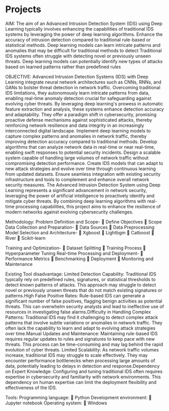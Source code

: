 # Projects

AIM:
The aim of an Advanced Intrusion Detection System (IDS) using Deep Learning typically involves enhancing the capabilities of traditional IDS systems by leveraging the power of deep learning algorithms. Enhance the accuracy of intrusion detection compared to traditional rule-based or statistical methods. Deep learning models can learn intricate patterns and anomalies that may be difficult for traditional methods to detect Traditional IDS systems often struggle with detecting novel or previously unseen threats. Deep learning models can potentially identify new types of attacks based on learned patterns rather than predefined rules


OBJECTIVE:
Advanced Intrusion Detection Systems (IDS) with Deep Learning integrate neural network architectures such as CNNs, RNNs, and GANs to bolster threat detection in network traffic. Overcoming traditional IDS limitations, they autonomously learn intricate patterns from data, enabling real-time anomaly detection crucial for safeguarding against evolving cyber threats. By leveraging deep learning's prowess in automatic feature extraction and analysis, these systems enhance detection accuracy and adaptability. They offer a paradigm shift in cybersecurity, promising proactive defense mechanisms against sophisticated attacks, thereby reinforcing network resilience and data integrity in an increasingly interconnected digital landscape. Implement deep learning models to capture complex patterns and anomalies in network traffic, thereby improving detection accuracy compared to traditional methods. Develop algorithms that can analyze network data in real-time or near real-time, enabling swift responses to potential security incidents. Design a scalable system capable of handling large volumes of network traffic without compromising detection performance. Create IDS models that can adapt to new attack strategies and evolve over time through continuous learning from updated datasets. Ensure seamless integration with existing security infrastructure and tools to complement and enhance overall network security measures.  The Advanced Intrusion Detection System using Deep Learning represents a significant advancement in network security, leveraging the power of artificial intelligence to proactively identify and mitigate cyber threats. By combining deep learning algorithms with real-time processing capabilities, this project aims to enhance the resilience of modern networks against evolving cybersecurity challenges.

Methodology:
Problem Definition and Scope-
  	Define Objectives
  	Scope
Data Collection and Preparation-
  	Data Sources
  	Data Preprocessing
Model Selection and Architecture-
  	Xgboost
  	Lightbgm
  	Catboost
  	River
  	Scikit-learn

Training and Optimization-
  	Dataset Splitting
  	Training Process
  	Hyperparameter Tuning
Real-time Processing and Deployment-
  	Performance Metrics 
  	Benchmarking
  	Deployment
  	Monitoring and Maintenance

Existing Tool disadvantage:
    Limited Detection Capability: Traditional IDS typically rely on predefined rules, signatures, or statistical thresholds to detect known patterns of attacks. This approach may struggle to detect novel or previously unseen threats that do not match existing signatures or patterns.High False Positive Rates: Rule-based IDS can generate a significant number of false positives, flagging benign activities as potential threats. This can overwhelm security analysts and lead to ineffective use of resources in investigating false alarms.Difficulty in Handling Complex Patterns: Traditional IDS may find it challenging to detect complex attack patterns that involve subtle variations or anomalies in network traffic. They often lack the capability to learn and adapt to evolving attack strategies over time.Manual Updates and Maintenance: Maintaining rule-based IDS requires regular updates to rules and signatures to keep pace with new threats.
    This process can be time-consuming and may lag behind the rapid evolution of cyber threats.
Limited Scalability: As network traffic volumes increase, traditional IDS may struggle to scale effectively. They may encounter performance bottlenecks when processing large amounts of data, potentially leading to delays in detection and response.Dependency on Expert Knowledge: Configuring and tuning traditional IDS often requires expertise in cybersecurity and familiarity with network environments. This dependency on human expertise can limit the deployment flexibility and effectiveness of the IDS.



Tools:
Programming language:
	Python 
Development environment:
	Jupyter notebook
Operating system:
	Windows
